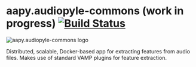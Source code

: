 # aapy.audiopyle-commons (work in progress) [![Build Status](https://travis-ci.com/emkor/audiopyle.svg?token=VJAwHN6qVcMdKUug57c9&branch=master)](https://travis-ci.com/emkor/audiopyle)

![aapy.audiopyle-commons logo](http://i.imgur.com/NDGeQg5.png)

Distributed, scalable, Docker-based app for extracting features from audio files. Makes use of standard VAMP plugins for feature extraction.